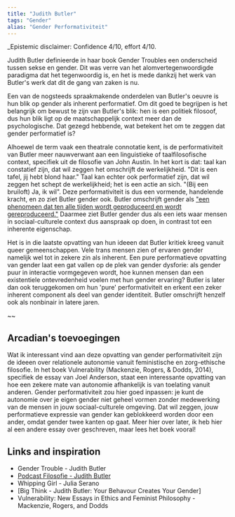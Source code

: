 ```yaml
---
title: "Judith Butler"
tags: "Gender"
alias: "Gender Performativiteit"
---
```

_Epistemic disclaimer: Confidence 4/10, effort 4/10. 

Judith Butler definieerde in haar book Gender Troubles een onderscheid tussen sekse en gender. Dit was verre van het alomvertegenwoordigde paradigma dat het tegenwoordig is, en het is mede dankzij het werk van Butler's werk dat dit de gang van zaken is nu. 

Een van de nogsteeds spraakmakende onderdelen van Butler's oeuvre is hun blik op gender als inherent performatief. Om dit goed te begrijpen is het belangrijk om bewust te zijn van Butler's blik: hen is een politiek filosoof, dus hun blik ligt op de maatschappelijk context meer dan de psychologische. Dat gezegd hebbende, wat betekent het om te zeggen dat gender performatief is? 

Alhoewel de term vaak een theatrale connotatie kent, is de performativiteit van Butler meer nauwverwant aan een linguistieke of taalfilosofische context, specifiek uit de filosofie van John Austin. In het kort is dat: taal kan constatief zijn, dat wil zeggen het omschrijft de werkelijkheid. "Dit is een tafel, jij hebt blond haar." Taal kan echter ook performatief zijn, dat wil zeggen het schept de werkelijkheid; het is een actie an sich. "(Bij een bruiloft) Ja, ik wil". Deze performativiteit is dus een vormende, handelende kracht, en zo ziet Butler gender ook. Butler omschrijft gender als ["een phenomeen dat ten alle tijden wordt geproduceerd en wordt gereproduceerd."](https://www.youtube.com/watch?v=Bo7o2LYATDc) Daarmee ziet Butler gender dus als een iets waar mensen in sociaal-culturele context dus aanspraak op doen, in contrast tot een inherente eigenschap.

Het is in die laatste opvatting van hun ideeen dat Butler kritiek kreeg vanuit queer gemeenschappen. Vele trans mensen zien of ervaren gender namelijk wel tot in zekere zin als inherent. Een pure performatieve opvatting van gender laat een gat vallen op de plek van gender dysforie: als gender puur in interactie vormgegeven wordt, hoe kunnen mensen dan een existentiele ontevredenheid voelen met hun gender ervaring? Butler is later dan ook teruggekomen om hun 'pure' performativiteit en erkent een zeker inherent component als deel van gender identiteit. Butler omschrijft henzelf ook als nonbinair in latere jaren. 

~~

## Arcadian's toevoegingen
Wat ik interessant vind aan deze opvatting van gender performativiteit zijn de ideeen over relationele autonomie vanuit feministische en zorg-ethische filosofie. In het boek Vulnerability (Mackenzie, Rogers, & Dodds, 2014), specifiek de essay van Joel Anderson, staat een interessante opvatting van hoe een zekere mate van autonomie afhankelijk is van toelating vanuit anderen. Gender performativiteit zou hier goed inpassen: je kunt de autonomie over je eigen gender niet geheel vormen zonder medewerking van de mensen in jouw sociaal-culturele omgeving. Dat wil zeggen, jouw performatieve expressie van gender kan geblokkeerd worden door een ander, omdat gender twee kanten op gaat. Meer hier over later, ik heb hier al een andere essay over geschreven, maar lees het boek vooral!

## Links and inspiration
- Gender Trouble - Judith Butler
- [Podcast Filosofie - Judith Butler](https://open.spotify.com/episode/1CI24Rqu44cszJrakXe5el?si=6d58584e507d42ec)
- Whipping Girl - Julia Serano
- [Big Think - Judith Butler: Your Behavour Creates Your Gender]
- Vulnerability: New Essays in Ethics and Feminist Philosophy - Mackenzie, Rogers, and Dodds